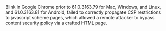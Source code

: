 Blink in Google Chrome prior to 61.0.3163.79 for Mac, Windows, and Linux, and 61.0.3163.81 for Android, failed to correctly propagate CSP restrictions to javascript scheme pages, which allowed a remote attacker to bypass content security policy via a crafted HTML page.